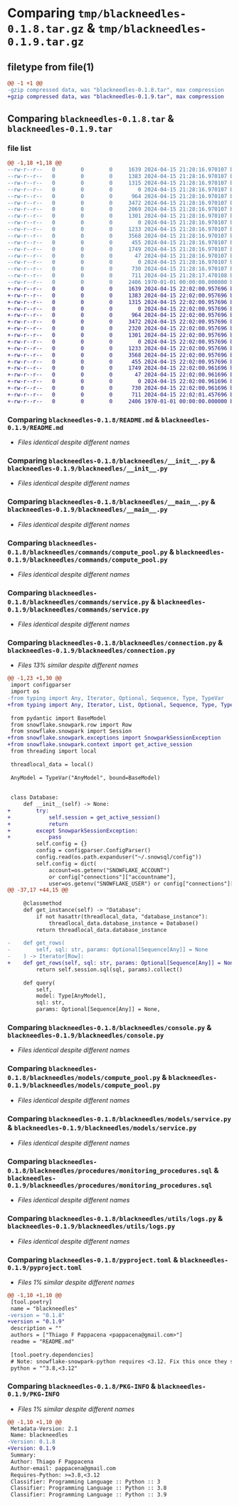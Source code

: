 # Comparing `tmp/blackneedles-0.1.8.tar.gz` & `tmp/blackneedles-0.1.9.tar.gz`

## filetype from file(1)

```diff
@@ -1 +1 @@
-gzip compressed data, was "blackneedles-0.1.8.tar", max compression
+gzip compressed data, was "blackneedles-0.1.9.tar", max compression
```

## Comparing `blackneedles-0.1.8.tar` & `blackneedles-0.1.9.tar`

### file list

```diff
@@ -1,18 +1,18 @@
--rw-r--r--   0        0        0     1639 2024-04-15 21:28:16.970107 blackneedles-0.1.8/README.md
--rw-r--r--   0        0        0     1383 2024-04-15 21:28:16.970107 blackneedles-0.1.8/blackneedles/__init__.py
--rw-r--r--   0        0        0     1315 2024-04-15 21:28:16.970107 blackneedles-0.1.8/blackneedles/__main__.py
--rw-r--r--   0        0        0        0 2024-04-15 21:28:16.970107 blackneedles-0.1.8/blackneedles/commands/__init__.py
--rw-r--r--   0        0        0      964 2024-04-15 21:28:16.970107 blackneedles-0.1.8/blackneedles/commands/compute_pool.py
--rw-r--r--   0        0        0     3472 2024-04-15 21:28:16.970107 blackneedles-0.1.8/blackneedles/commands/service.py
--rw-r--r--   0        0        0     2069 2024-04-15 21:28:16.970107 blackneedles-0.1.8/blackneedles/connection.py
--rw-r--r--   0        0        0     1301 2024-04-15 21:28:16.970107 blackneedles-0.1.8/blackneedles/console.py
--rw-r--r--   0        0        0        0 2024-04-15 21:28:16.970107 blackneedles-0.1.8/blackneedles/models/__init__.py
--rw-r--r--   0        0        0     1233 2024-04-15 21:28:16.970107 blackneedles-0.1.8/blackneedles/models/compute_pool.py
--rw-r--r--   0        0        0     3568 2024-04-15 21:28:16.970107 blackneedles-0.1.8/blackneedles/models/service.py
--rw-r--r--   0        0        0      455 2024-04-15 21:28:16.970107 blackneedles-0.1.8/blackneedles/procedures/grant_permissions.sql
--rw-r--r--   0        0        0     1749 2024-04-15 21:28:16.970107 blackneedles-0.1.8/blackneedles/procedures/monitoring_procedures.sql
--rw-r--r--   0        0        0       47 2024-04-15 21:28:16.970107 blackneedles-0.1.8/blackneedles/procedures/uninstall.sql
--rw-r--r--   0        0        0        0 2024-04-15 21:28:16.970107 blackneedles-0.1.8/blackneedles/utils/__init__.py
--rw-r--r--   0        0        0      730 2024-04-15 21:28:16.970107 blackneedles-0.1.8/blackneedles/utils/logs.py
--rw-r--r--   0        0        0      711 2024-04-15 21:28:17.470108 blackneedles-0.1.8/pyproject.toml
--rw-r--r--   0        0        0     2406 1970-01-01 00:00:00.000000 blackneedles-0.1.8/PKG-INFO
+-rw-r--r--   0        0        0     1639 2024-04-15 22:02:00.957696 blackneedles-0.1.9/README.md
+-rw-r--r--   0        0        0     1383 2024-04-15 22:02:00.957696 blackneedles-0.1.9/blackneedles/__init__.py
+-rw-r--r--   0        0        0     1315 2024-04-15 22:02:00.957696 blackneedles-0.1.9/blackneedles/__main__.py
+-rw-r--r--   0        0        0        0 2024-04-15 22:02:00.957696 blackneedles-0.1.9/blackneedles/commands/__init__.py
+-rw-r--r--   0        0        0      964 2024-04-15 22:02:00.957696 blackneedles-0.1.9/blackneedles/commands/compute_pool.py
+-rw-r--r--   0        0        0     3472 2024-04-15 22:02:00.957696 blackneedles-0.1.9/blackneedles/commands/service.py
+-rw-r--r--   0        0        0     2320 2024-04-15 22:02:00.957696 blackneedles-0.1.9/blackneedles/connection.py
+-rw-r--r--   0        0        0     1301 2024-04-15 22:02:00.957696 blackneedles-0.1.9/blackneedles/console.py
+-rw-r--r--   0        0        0        0 2024-04-15 22:02:00.957696 blackneedles-0.1.9/blackneedles/models/__init__.py
+-rw-r--r--   0        0        0     1233 2024-04-15 22:02:00.957696 blackneedles-0.1.9/blackneedles/models/compute_pool.py
+-rw-r--r--   0        0        0     3568 2024-04-15 22:02:00.957696 blackneedles-0.1.9/blackneedles/models/service.py
+-rw-r--r--   0        0        0      455 2024-04-15 22:02:00.957696 blackneedles-0.1.9/blackneedles/procedures/grant_permissions.sql
+-rw-r--r--   0        0        0     1749 2024-04-15 22:02:00.961696 blackneedles-0.1.9/blackneedles/procedures/monitoring_procedures.sql
+-rw-r--r--   0        0        0       47 2024-04-15 22:02:00.961696 blackneedles-0.1.9/blackneedles/procedures/uninstall.sql
+-rw-r--r--   0        0        0        0 2024-04-15 22:02:00.961696 blackneedles-0.1.9/blackneedles/utils/__init__.py
+-rw-r--r--   0        0        0      730 2024-04-15 22:02:00.961696 blackneedles-0.1.9/blackneedles/utils/logs.py
+-rw-r--r--   0        0        0      711 2024-04-15 22:02:01.457696 blackneedles-0.1.9/pyproject.toml
+-rw-r--r--   0        0        0     2406 1970-01-01 00:00:00.000000 blackneedles-0.1.9/PKG-INFO
```

### Comparing `blackneedles-0.1.8/README.md` & `blackneedles-0.1.9/README.md`

 * *Files identical despite different names*

### Comparing `blackneedles-0.1.8/blackneedles/__init__.py` & `blackneedles-0.1.9/blackneedles/__init__.py`

 * *Files identical despite different names*

### Comparing `blackneedles-0.1.8/blackneedles/__main__.py` & `blackneedles-0.1.9/blackneedles/__main__.py`

 * *Files identical despite different names*

### Comparing `blackneedles-0.1.8/blackneedles/commands/compute_pool.py` & `blackneedles-0.1.9/blackneedles/commands/compute_pool.py`

 * *Files identical despite different names*

### Comparing `blackneedles-0.1.8/blackneedles/commands/service.py` & `blackneedles-0.1.9/blackneedles/commands/service.py`

 * *Files identical despite different names*

### Comparing `blackneedles-0.1.8/blackneedles/connection.py` & `blackneedles-0.1.9/blackneedles/connection.py`

 * *Files 13% similar despite different names*

```diff
@@ -1,23 +1,30 @@
 import configparser
 import os
-from typing import Any, Iterator, Optional, Sequence, Type, TypeVar
+from typing import Any, Iterator, List, Optional, Sequence, Type, TypeVar
 
 from pydantic import BaseModel
 from snowflake.snowpark.row import Row
 from snowflake.snowpark import Session
+from snowflake.snowpark.exceptions import SnowparkSessionException
+from snowflake.snowpark.context import get_active_session
 from threading import local
 
 threadlocal_data = local()
 
 AnyModel = TypeVar("AnyModel", bound=BaseModel)
 
 
 class Database:
     def __init__(self) -> None:
+        try:
+            self.session = get_active_session()
+            return
+        except SnowparkSessionException:
+            pass
         self.config = {}
         config = configparser.ConfigParser()
         config.read(os.path.expanduser("~/.snowsql/config"))
         self.config = dict(
             account=os.getenv("SNOWFLAKE_ACCOUNT")
             or config["connections"]["accountname"],
             user=os.getenv("SNOWFLAKE_USER") or config["connections"]["username"],
@@ -37,17 +44,15 @@
 
     @classmethod
     def get_instance(self) -> "Database":
         if not hasattr(threadlocal_data, "database_instance"):
             threadlocal_data.database_instance = Database()
         return threadlocal_data.database_instance
 
-    def get_rows(
-        self, sql: str, params: Optional[Sequence[Any]] = None
-    ) -> Iterator[Row]:
+    def get_rows(self, sql: str, params: Optional[Sequence[Any]] = None) -> List[Row]:
         return self.session.sql(sql, params).collect()
 
     def query(
         self,
         model: Type[AnyModel],
         sql: str,
         params: Optional[Sequence[Any]] = None,
```

### Comparing `blackneedles-0.1.8/blackneedles/console.py` & `blackneedles-0.1.9/blackneedles/console.py`

 * *Files identical despite different names*

### Comparing `blackneedles-0.1.8/blackneedles/models/compute_pool.py` & `blackneedles-0.1.9/blackneedles/models/compute_pool.py`

 * *Files identical despite different names*

### Comparing `blackneedles-0.1.8/blackneedles/models/service.py` & `blackneedles-0.1.9/blackneedles/models/service.py`

 * *Files identical despite different names*

### Comparing `blackneedles-0.1.8/blackneedles/procedures/monitoring_procedures.sql` & `blackneedles-0.1.9/blackneedles/procedures/monitoring_procedures.sql`

 * *Files identical despite different names*

### Comparing `blackneedles-0.1.8/blackneedles/utils/logs.py` & `blackneedles-0.1.9/blackneedles/utils/logs.py`

 * *Files identical despite different names*

### Comparing `blackneedles-0.1.8/pyproject.toml` & `blackneedles-0.1.9/pyproject.toml`

 * *Files 1% similar despite different names*

```diff
@@ -1,10 +1,10 @@
 [tool.poetry]
 name = "blackneedles"
-version = "0.1.8"
+version = "0.1.9"
 description = ""
 authors = ["Thiago F Pappacena <pappacena@gmail.com>"]
 readme = "README.md"
 
 [tool.poetry.dependencies]
 # Note: snowflake-snowpark-python requires <3.12. Fix this once they support 3.12
 python = "^3.8,<3.12"
```

### Comparing `blackneedles-0.1.8/PKG-INFO` & `blackneedles-0.1.9/PKG-INFO`

 * *Files 1% similar despite different names*

```diff
@@ -1,10 +1,10 @@
 Metadata-Version: 2.1
 Name: blackneedles
-Version: 0.1.8
+Version: 0.1.9
 Summary: 
 Author: Thiago F Pappacena
 Author-email: pappacena@gmail.com
 Requires-Python: >=3.8,<3.12
 Classifier: Programming Language :: Python :: 3
 Classifier: Programming Language :: Python :: 3.8
 Classifier: Programming Language :: Python :: 3.9
```


